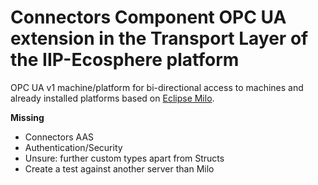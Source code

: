 # Connectors Component OPC UA extension in the Transport Layer of the IIP-Ecosphere platform

OPC UA v1 machine/platform for bi-directional access to machines and already installed platforms based on [Eclipse Milo](https://projects.eclipse.org/projects/iot.milo).  

**Missing**
- Connectors AAS 
- Authentication/Security
- Unsure: further custom types apart from Structs
- Create a test against another server than Milo
